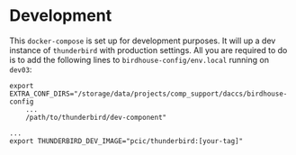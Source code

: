 # Development

This `docker-compose` is set up for development purposes. It will up a dev instance of `thunderbird` with production settings. All you are required to do is to add the following lines to `birdhouse-config/env.local` running on `dev03`:

```
export EXTRA_CONF_DIRS="/storage/data/projects/comp_support/daccs/birdhouse-config
    ...
    /path/to/thunderbird/dev-component"

...
export THUNDERBIRD_DEV_IMAGE="pcic/thunderbird:[your-tag]"
```
